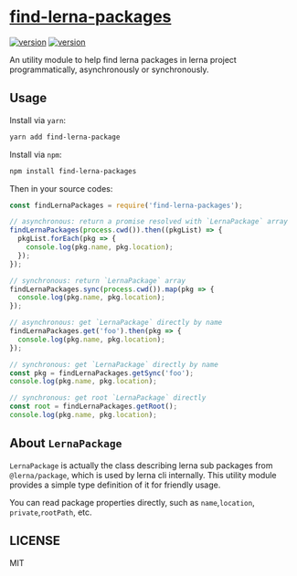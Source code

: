 # [find-lerna-packages](https://www.npmjs.com/package/find-lerna-packages)

[![version](https://img.shields.io/npm/v/find-lerna-packages?style=flat-square)](https://www.npmjs.com/package/find-lerna-packages) [![version](https://img.shields.io/npm/dm/find-lerna-packages?style=flat-square)](https://www.npmjs.com/package/find-lerna-packages)

An utility module to help find lerna packages in lerna project programmatically, asynchronously or synchronously.

## Usage

Install via `yarn`:

```bash
yarn add find-lerna-package
```

Install via `npm`:

```bash
npm install find-lerna-packages
```

Then in your source codes:

```js
const findLernaPackages = require('find-lerna-packages');

// asynchronous: return a promise resolved with `LernaPackage` array
findLernaPackages(process.cwd()).then((pkgList) => {
  pkgList.forEach(pkg => {
    console.log(pkg.name, pkg.location);
  });
});

// synchronous: return `LernaPackage` array
findLernaPackages.sync(process.cwd()).map(pkg => {
  console.log(pkg.name, pkg.location);
});

// asynchronous: get `LernaPackage` directly by name
findLernaPackages.get('foo').then(pkg => {
  console.log(pkg.name, pkg.location);
});

// synchronous: get `LernaPackage` directly by name
const pkg = findLernaPackages.getSync('foo');
console.log(pkg.name, pkg.location);

// synchronous: get root `LernaPackage` directly
const root = findLernaPackages.getRoot();
console.log(pkg.name, pkg.location);
```

## About `LernaPackage`

`LernaPackage` is actually the class describing lerna sub packages from `@lerna/package`, which is used by lerna cli internally. This utility module provides a simple type definition of it for friendly usage.

You can read package properties directly, such as `name`,`location`, `private`,`rootPath`, etc.

## LICENSE

MIT
